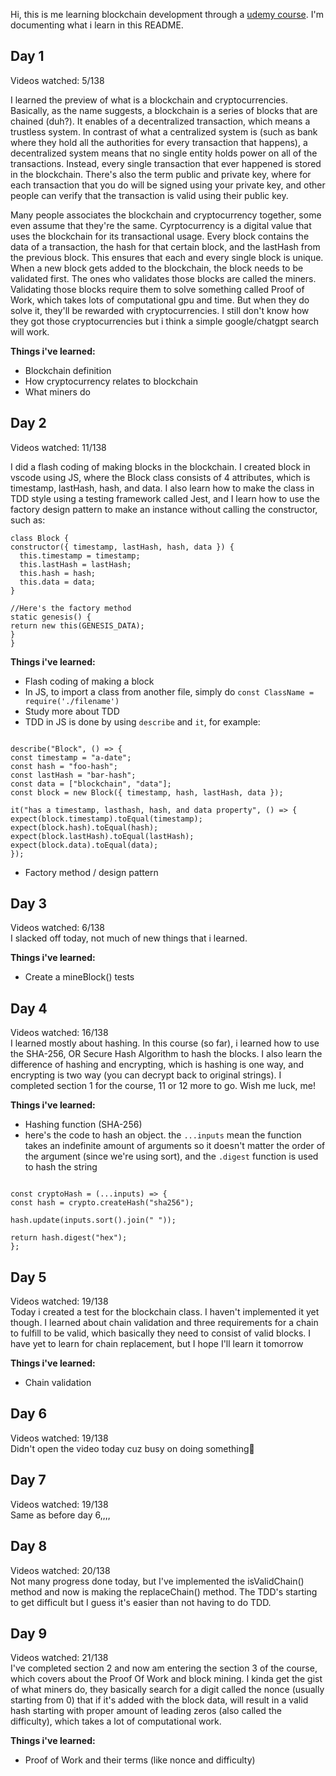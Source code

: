 Hi, this is me learning blockchain development through a [udemy course](https://www.udemy.com/share/1022Su3@s81Hzg2wSFWWDJpCB5mh33qxZtR0BqzG87Yp2Ode-QzeslVsPT-eVkh5tIDjAJSITw==/). I'm documenting what i learn in this README.

<h2> Day 1</h2>

Videos watched: 5/138 </br>

I learned the preview of what is a blockchain and cryptocurrencies. Basically, as the name suggests, a blockchain is a series of blocks that are chained (duh?). It enables of a decentralized transaction, which means a trustless system.
In contrast of what a centralized system is (such as bank where they hold all the authorities for every transaction that happens), a decentralized system means that no single entity holds power on all of the transactions. Instead,
every single transaction that ever happened is stored in the blockchain. There's also the term public and private key, where for each transaction that you do will be signed using your private key, and other people can verify that the transaction is valid using their public key. </br>

Many people associates the blockchain and cryptocurrency together, some even assume that they're the same. Cyrptocurrency is a digital value that uses the blockchain for its transactional usage. Every block contains the data of a transaction, the hash for that certain block, and
the lastHash from the previous block. This ensures that each and every single block is unique. When a new block gets added to the blockchain, the block needs to be validated first. The ones who validates those blocks are called the miners. Validating those blocks require them to solve something
called Proof of Work, which takes lots of computational gpu and time. But when they do solve it, they'll be rewarded with cryptocurrencies. I still don't know how they got those cryptocurrencies but i think a simple google/chatgpt search will work.

**Things i've learned:** </br>

- Blockchain definition
- How cryptocurrency relates to blockchain
- What miners do

<h2> Day 2 </h2>
  Videos watched: 11/138 </br>
  
  I did a flash coding of making blocks in the blockchain. I created block in vscode using JS, where the Block class consists of 4 attributes, which is timestamp, lastHash, hash, and data. I also learn how to make the class in TDD style using
  a testing framework called Jest, and I learn how to use the factory design pattern to make an instance without calling the constructor, such as: </br>
  ```
class Block {
  constructor({ timestamp, lastHash, hash, data }) {
    this.timestamp = timestamp;
    this.lastHash = lastHash;
    this.hash = hash;
    this.data = data;
  }

//Here's the factory method
static genesis() {
return new this(GENESIS_DATA);
}
}

```

**Things i've learned:** </br>
- Flash coding of making a block
- In JS, to import a class from another file, simply do `const ClassName = require('./filename')`
- Study more about TDD
- TDD in JS is done by using `describe` and `it`, for example:
```

describe("Block", () => {
const timestamp = "a-date";
const hash = "foo-hash";
const lastHash = "bar-hash";
const data = ["blockchain", "data"];
const block = new Block({ timestamp, hash, lastHash, data });

it("has a timestamp, lasthash, hash, and data property", () => {
expect(block.timestamp).toEqual(timestamp);
expect(block.hash).toEqual(hash);
expect(block.lastHash).toEqual(lastHash);
expect(block.data).toEqual(data);
});

```
- Factory method / design pattern

<h2> Day 3 </h2>

Videos watched: 6/138 </br>
I slacked off today, not much of new things that i learned.

**Things i've learned:** </br>
- Create a mineBlock() tests

<h2> Day 4 </h2>
Videos watched: 16/138 </br>
I learned mostly about hashing. In this course (so far), i learned how to use the SHA-256, OR Secure Hash Algorithm to hash the blocks. I also learn the difference of hashing and encrypting, which is hashing is one way, and encrypting is two way (you can decrypt back to original strings). I completed section 1 for the course, 11 or 12 more to go. Wish me luck, me!

**Things i've learned:** </br>
- Hashing function (SHA-256)
- here's the code to hash an object. the `...inputs` mean the function takes an indefinite amount of arguments so it doesn't matter the order of the argument (since we're using sort), and the `.digest` function is used to hash the string
```

const cryptoHash = (...inputs) => {
const hash = crypto.createHash("sha256");

hash.update(inputs.sort().join(" "));

return hash.digest("hex");
};

```

<h2> Day 5 </h2>
Videos watched: 19/138 </br>
Today i created a test for the blockchain class. I haven't implemented it yet though. I learned about chain validation and three requirements for a chain to fulfill to be valid, which basically they need to consist of valid blocks. I have yet to learn for chain replacement, but I hope I'll learn it tomorrow

**Things i've learned:** </br>
- Chain validation

<h2> Day 6 </h2>
Videos watched: 19/138 </br>
Didn't open the video today cuz busy on doing something🫠

<h2> Day 7 </h2>
Videos watched: 19/138 </br>
Same as before day 6,,,,

<h2> Day 8 </h2>
Videos watched: 20/138 </br>
Not many progress done today, but I've implemented the isValidChain() method and now is making the replaceChain() method. The TDD's starting to get difficult but I guess it's easier than not having to do TDD.

<h2> Day 9 </h2>
Videos watched: 21/138 </br>
I've completed section 2 and now am entering the section 3 of the course, which covers about the Proof Of Work and block mining. I kinda get the gist of what miners do, they basically search for a digit called the nonce (usually starting from 0) that if it's added with the block data, will result in a valid hash starting with proper amount of leading zeros (also called the difficulty), which takes a lot of computational work.

**Things i've learned:**
- Proof of Work and their terms (like nonce and difficulty)


```
